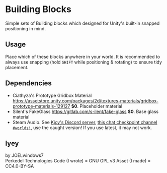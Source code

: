 # Building Blocks

Simple sets of Building blocks which designed for Unity's built-in snapped positioning in mind.

## Usage
Place which of these blocks anywhere in your world. It is recommended to always use snapping (hold `SHIFT` while positioning & rotating) to ensure tidy placement.

## Dependencies
- Ciathyza's Prototype Gridbox Material https://assetstore.unity.com/packages/2d/textures-materials/gridbox-prototype-materials-129127 **$0**. Placeholder material
- Silent's FakeGlass https://gitlab.com/s-ilent/fake-glass **$0**. Base glass material
- Steam Audio. See [Kjoy's Discord server](https://discord.com/invite/K6tsPtsgd7), [this chat checkpoint channel `#worlds!`](https://discord.com/channels/1053364052488888351/1053413145491808378/1053417697741901996), use the caught version! If you use latest, it may not work.

## Iyey
by JOELwindows7  
Perkedel Technologies
Code (I wrote) = GNU GPL v3
Asset (I made) = CC4.0-BY-SA
